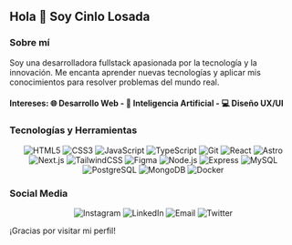 ## Hola 👋 Soy Cinlo Losada

### Sobre mí
Soy una desarrolladora fullstack apasionada por la tecnología y la innovación. Me encanta aprender nuevas tecnologías y aplicar mis conocimientos para resolver problemas del mundo real.

#### Intereses: 🌐 Desarrollo Web - 🤖 Inteligencia Artificial - 💻 Diseño UX/UI


### Tecnologías y Herramientas
<p align="center">
  <img src="https://img.shields.io/badge/-HTML5-E34F26?logo=html5&logoColor=white" alt="HTML5">
  <img src="https://img.shields.io/badge/-CSS3-1572B6?logo=css3&logoColor=white" alt="CSS3">
  <img src="https://img.shields.io/badge/-JavaScript-F7DF1E?logo=javascript&logoColor=black" alt="JavaScript">
  <img src="https://img.shields.io/badge/-TypeScript-007ACC?logo=typescript&logoColor=white" alt="TypeScript">
  <img src="https://img.shields.io/badge/-Git-F05032?logo=git&logoColor=white" alt="Git">
  <img src="https://img.shields.io/badge/-React-61DAFB?logo=react&logoColor=black" alt="React">
   <img src="https://img.shields.io/badge/-Astro-FF5A03?logo=astro&logoColor=white" alt="Astro">
  <img src="https://img.shields.io/badge/-Next.js-000000?logo=next.js&logoColor=white" alt="Next.js">
  <img src="https://img.shields.io/badge/-TailwindCSS-38B2AC?logo=tailwind-css&logoColor=white" alt="TailwindCSS">
  <img src="https://img.shields.io/badge/-Figma-F24E1E?logo=figma&logoColor=white" alt="Figma">
  <img src="https://img.shields.io/badge/-Node.js-339933?logo=node.js&logoColor=white" alt="Node.js">
  <img src="https://img.shields.io/badge/-Express-000000?logo=express&logoColor=white" alt="Express">
  <img src="https://img.shields.io/badge/-MySQL-4479A1?logo=mysql&logoColor=white" alt="MySQL">
  <img src="https://img.shields.io/badge/-PostgreSQL-336791?logo=postgresql&logoColor=white" alt="PostgreSQL">
  <img src="https://img.shields.io/badge/-MongoDB-47A248?logo=mongodb&logoColor=white" alt="MongoDB">
  <img src="https://img.shields.io/badge/-Docker-2496ED?logo=docker&logoColor=white" alt="Docker">
</p>

### Social Media

<p align="center">
  <a href="https://www.instagram.com/cinlo82/" style="text-decoration:none;">
    <img src="https://img.shields.io/badge/Instagram-E4405F?style=for-the-badge&logo=instagram&logoColor=white" alt="Instagram">
  </a>
  <a href="https://www.linkedin.com/in/cinlo-losada/" style="text-decoration:none;">
    <img src="https://img.shields.io/badge/LinkedIn-0077B5?style=for-the-badge&logo=linkedin&logoColor=white" alt="LinkedIn">
  </a>
  <a href="mailto:cinlos3382@gmail.com" style="text-decoration:none;">
    <img src="https://img.shields.io/badge/Email-D14836?style=for-the-badge&logo=gmail&logoColor=white" alt="Email">
  </a>
  <a href="https://x.com/CinLo02" style="text-decoration:none;">
    <img src="https://img.shields.io/badge/Twitter-1DA1F2?style=for-the-badge&logo=twitter&logoColor=white" alt="Twitter">
  </a>
</p>

¡Gracias por visitar mi perfil!



